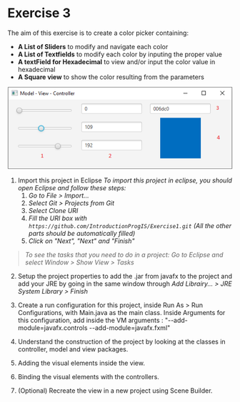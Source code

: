 # Exercise 3

The aim of this exercise is to create a color picker containing:

  - **A List of Sliders** to modify and navigate each color
  - **A List of Textfields** to modify each color by inputing the proper value
  - **A textField for Hexadecimal** to view and/or input the color value in hexadecimal
  - **A Square view** to show the color resulting from the parameters

<p align="center"><img src="/img/ColorPicker.png" width="600"></p>


1. Import this project in Eclipse *To import this project in eclipse, you should open Eclipse and follow these steps:*
   1. *Go to File \> Import...*
   2. *Select Git \> Projects from Git*
   3. *Select Clone URI*
   4. *Fill the URI box with `https://github.com/IntroductionProgIS/Exercise1.git` (All the other parts should be automatically filled)*
   5. *Click on "Next", "Next" and "Finish"*

> *To see the tasks that you need to do in a project: Go to Eclipse and select Window \> Show View \> Tasks*

2. Setup the project properties to add the .jar from javafx to the project and add your JRE by going in the same window through *Add Librairy... \> JRE System Library \> Finish* 

3. Create a run configuration for this project, inside Run As \> Run Configurations, with Main.java as the main class. Inside Arguments for this configuration, add inside the VM arguments : "--add-module=javafx.controls --add-module=javafx.fxml"

4. Understand the construction of the project by looking at the classes in controller, model and view packages.

5. Adding the visual elements inside the view.

6. Binding the visual elements with the controllers.

7. (Optional) Recreate the view in a new project using Scene Builder.
 

